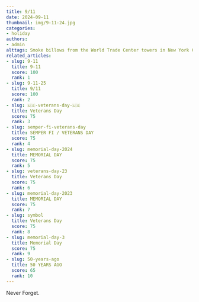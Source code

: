 ```yaml
---
title: 9/11
date: 2024-09-11
thumbnail: img/9-11-24.jpg
categories:
- holiday
authors:
- admin
alttags: Smoke billows from the World Trade Center towers in New York City, a stark reminder of September 11th and its lasting impact
related_articles:
- slug: 9-11
  title: 9-11
  score: 100
  rank: 1
- slug: 9-11-25
  title: 9/11
  score: 100
  rank: 2
- slug: 🇺🇸-veterans-day-🇺🇸
  title: Veterans Day
  score: 75
  rank: 3
- slug: semper-fi-veterans-day
  title: SEMPER FI / VETERANS DAY
  score: 75
  rank: 4
- slug: memorial-day-2024
  title: MEMORIAL DAY
  score: 75
  rank: 5
- slug: veterans-day-23
  title: Veterans Day
  score: 75
  rank: 6
- slug: memorial-day-2023
  title: MEMORIAL DAY
  score: 75
  rank: 7
- slug: symbol
  title: Veterans Day
  score: 75
  rank: 8
- slug: memorial-day-3
  title: Memorial Day
  score: 75
  rank: 9
- slug: 50-years-ago
  title: 50 YEARS AGO
  score: 65
  rank: 10
---
```

Never Forget.